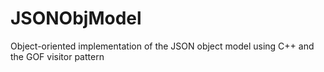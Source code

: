 # JSONObjModel
Object-oriented implementation of the JSON object model using C++ and the GOF visitor pattern
